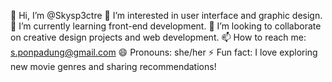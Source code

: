 👋 Hi, I’m @Skysp3ctre
👀 I’m interested in user interface and graphic design.
🌱 I’m currently learning front-end development.
💞️ I’m looking to collaborate on creative design projects and web development.
📫 How to reach me: s.ponpadung@gmail.com
😄 Pronouns: she/her
⚡ Fun fact: I love exploring new movie genres and sharing recommendations!
